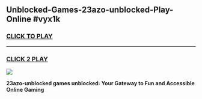 
## Unblocked-Games-23azo-unblocked-Play-Online #vyx1k
<h3>
<a href="https://news.freeplayer.one?title=23azo-unblocked&ref=3">CLICK TO PLAY</a></h3>
<hr>

<h3>
<a href="https://news.freeplayer.one?title=23azo-unblocked&ref=3">CLICK 2 PLAY</a>
  
</h3>

<a href="https://news.freeplayer.one?title=23azo-unblocked&ref=3"><img src="https://clearcache.store/games.png"></a>


**23azo-unblocked games unblocked: Your Gateway to Fun and Accessible Online Gaming**
